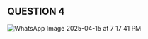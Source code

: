 ## QUESTION 4
![WhatsApp Image 2025-04-15 at 7 17 41 PM](https://github.com/user-attachments/assets/4ca38b23-47e2-4d8a-8475-25b4c378dc44)

